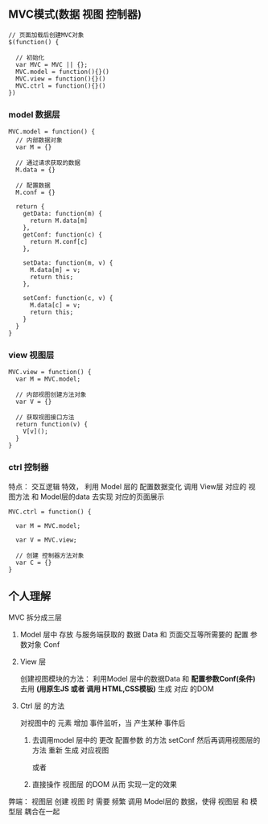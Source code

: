 ## MVC模式(数据 视图 控制器)
```
// 页面加载后创建MVC对象
$(function() {

  // 初始化
  var MVC = MVC || {};
  MVC.model = function(){}()
  MVC.view = function(){}()
  MVC.ctrl = function(){}()
})
```
### model 数据层
```
MVC.model = function() {
  // 内部数据对象
  var M = {}

  // 通过请求获取的数据
  M.data = {}

  // 配置数据
  M.conf = {}

  return {
    getData: function(m) {
      return M.data[m]
    },
    getConf: function(c) {
      return M.conf[c]
    },

    setData: function(m, v) {
      M.data[m] = v;
      return this;
    },

    setConf: function(c, v) {
      M.data[c] = v;
      return this;
    }
  }
}
```
### view 视图层

```
MVC.view = function() {
  var M = MVC.model;
  
  // 内部视图创建方法对象
  var V = {}
  
  // 获取视图接口方法
  return function(v) {
    V[v]();
  }
}
```


### ctrl 控制器

特点： 交互逻辑 特效，  利用 Model 层的 配置数据变化 调用 View层 对应的 视图方法 和 Model层的data 去实现 对应的页面展示

```
MVC.ctrl = function() {

  var M = MVC.model;

  var V = MVC.view;

  // 创建 控制器方法对象
  var C = {}
}
```

## 个人理解
MVC 拆分成三层

1. Model 层中 存放 与服务端获取的 数据 Data 和 页面交互等所需要的 配置 参数对象 Conf

2. View 层 

   创建视图模块的方法： 利用Model 层中的数据Data 和 **配置参数Conf(条件)**  去用 **(用原生JS 或者 调用 HTML,CSS模板)** 生成 对应 的DOM 


3. Ctrl 层 的方法

    对视图中的 元素 增加 事件监听，当 产生某种 事件后 

    1. 去调用model 层中的 更改 配置参数 的方法 setConf 然后再调用视图层的方法 重新 生成 对应视图
      
        或者 

    2.  直接操作 视图层 的DOM  从而 实现一定的效果


弊端： 视图层 创建 视图 时 需要 频繁 调用 Model层的 数据，使得 视图层 和 模型层  耦合在一起